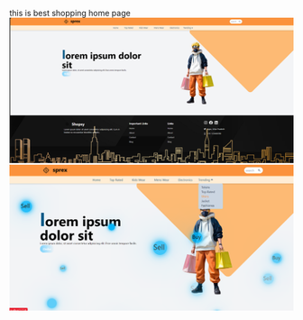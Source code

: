 this is best shopping home page
![image alt](https://github.com/subhamyadav01/shoppingtsk1/blob/a1bb82ff333c7dddfb5c7d6ee196b81f6a1126e3/Screenshot%202025-01-31%20171106.png)
![image alt](https://github.com/subhamyadav01/shoppingtsk1/blob/c79107999ce387fe2db26551715f4a76b4e007e4/Screenshot%202025-02-12%20201552.png)

